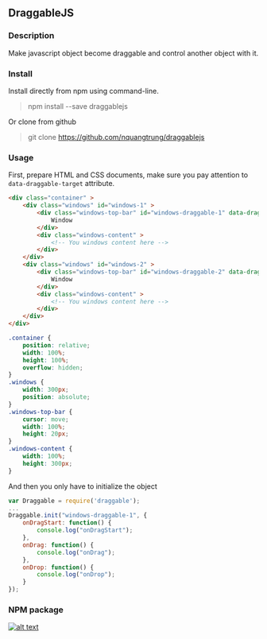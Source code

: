 ## DraggableJS

### Description
Make javascript object become draggable and control another object with it.

### Install
Install directly from npm using command-line.
> npm install --save draggablejs

Or clone from github
> git clone https://github.com/nquangtrung/draggablejs

### Usage
First, prepare HTML and CSS documents, make sure you pay attention to `data-draggable-target` attribute.
```html
<div class="container" >
    <div class="windows" id="windows-1" >
        <div class="windows-top-bar" id="windows-draggable-1" data-draggable-target="windows-1" >
            Window
        </div>
        <div class="windows-content" >
            <!-- You windows content here -->
        </div>
    </div>
    <div class="windows" id="windows-2" >
        <div class="windows-top-bar" id="windows-draggable-2" data-draggable-target="windows-2" >
            Window
        </div>
        <div class="windows-content" >
            <!-- You windows content here -->
        </div>
    </div>
</div>
```
```css
.container {
    position: relative;
    width: 100%;
    height: 100%;
    overflow: hidden;
}
.windows {
    width: 300px;
    position: absolute;
}
.windows-top-bar {
    cursor: move;
    width: 100%;
    height: 20px;
}
.windows-content {
    width: 100%;
    height: 300px;
}
```
And then you only have to initialize the object
```javascript
var Draggable = require('draggable');
...
Draggable.init("windows-draggable-1", {
    onDragStart: function() {
        console.log("onDragStart");
    },
    onDrag: function() {
        console.log("onDrag");
    },
    onDrop: function() {
        console.log("onDrop");
    }
});
```
### NPM package

[![alt text][draggablejs_badge]][draggablejs_npm]

[draggablejs_badge]: https://nodei.co/npm/draggablejs.png?downloads=true&downloadRank=true&stars=true
[draggablejs_npm]: https://www.npmjs.com/package/draggablejs